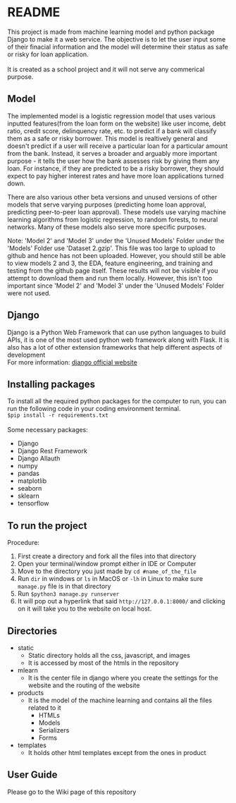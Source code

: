 # README
This project is made from machine learning model and python package Django to make it a web service. The objective is to let the user input some of their finacial information and the model will determine their status as safe or risky for loan application.<br><br>
It is created as a school project and it will not serve any commerical purpose.

## Model
The implemented model is a logistic regression model that uses various inputted features(from the loan form on the website) like user income, debt ratio, credit score, delinquency rate, etc. to predict if a bank will classify them as a safe or risky borrower. This model is realtively general and doesn't predict if a user will receive a particular loan for a particular amount from the bank. Instead, it serves a broader and arguably more important purpose - it tells the user how the bank assesses risk by giving them any loan. For instance, if they are predicted to be a risky borrower, they should expect to pay higher interest rates and have more loan applications turned down.

There are also various other beta versions and unused versions of other models that serve varying purposes (predicting home loan approval, predicting peer-to-peer loan approval). These models use varying machine learning algorithms from logistic regression, to random forests, to neural networks. Many of these models also serve more specific purposes.

Note: 'Model 2' and 'Model 3' under the 'Unused Models' Folder under the 'Models' Folder use 'Dataset 2.gzip'. This file was too large to upload to github and hence has not been uploaded. However, you should still be able to view models 2 and 3, the EDA, feature engineering, and training and testing from the github page itself. These results will not be visible if you attempt to download them and run them locally. However, this isn't too important since 'Model 2' and 'Model 3' under the 'Unused Models' Folder were not used.

## Django
Django is a Python Web Framework that can use python languages to build APIs, it is one of the most used python web framework along with Flask. It is also has a lot of other extension frameworks that help different aspects of development<br>
For more information: [django official website](https://www.djangoproject.com/)

## Installing packages
To install all the required python packages for the computer to run, you can run the following code in your coding environment terminal.<br>
`$pip install -r requirements.txt`
<br><br>
Some necessary packages:
- Django
- Django Rest Framework
- Django Allauth
- numpy
- pandas
- matplotlib
- seaborn
- sklearn
- tensorflow

## To run the project
Procedure:
1. First create a directory and fork all the files into that directory
2. Open your terminal/window prompt either in IDE or Computer
3. Move to the directory you just made by `cd #name_of_the_file`
4. Run ```dir``` in windows or ```ls``` in MacOS or ```-lh``` in Linux to make sure `manage.py` file is in that directory
5. Run `$python3 manage.py runserver`
6. It will pop out a hyperlink that said `http://127.0.0.1:8000/` and clicking on it will take you to the website on local host.

## Directories
- static
  - Static directory holds all the css, javascript, and images
  - It is accessed by most of the htmls in the repository
- mlearn
  - It is the center file in django where you create the settings for the website and the routing of the website
- products
  - It is the model of the machine learning and contains all the files related to it
    - HTMLs
    - Models
    - Serializers
    - Forms
- templates
  - It holds other html templates except from the ones in product
 
 ## User Guide
 Please go to the Wiki page of this repository
